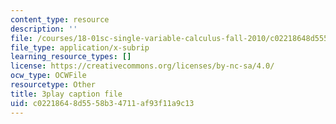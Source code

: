 ```yaml
---
content_type: resource
description: ''
file: /courses/18-01sc-single-variable-calculus-fall-2010/c02218648d5558b34711af93f11a9c13_-MI0b4h3rS0.srt
file_type: application/x-subrip
learning_resource_types: []
license: https://creativecommons.org/licenses/by-nc-sa/4.0/
ocw_type: OCWFile
resourcetype: Other
title: 3play caption file
uid: c0221864-8d55-58b3-4711-af93f11a9c13
---
```

